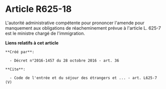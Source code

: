 # Article R625-18

L'autorité administrative compétente pour prononcer l'amende pour manquement aux obligations de réacheminement prévue à
l'article L. 625-7 est le ministre chargé de l'immigration.

**Liens relatifs à cet article**

	**Créé par**:

	  - Décret n°2016-1457 du 28 octobre 2016 - art. 36

	**Cite**:

	  - Code de l'entrée et du séjour des étrangers et ... - art. L625-7 (V)
